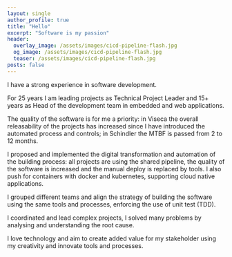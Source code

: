 ```yaml
---
layout: single
author_profile: true
title: "Hello"
excerpt: "Software is my passion"
header:
  overlay_image: /assets/images/cicd-pipeline-flash.jpg
  og_image: /assets/images/cicd-pipeline-flash.jpg
  teaser: /assets/images/cicd-pipeline-flash.jpg
posts: false
---
```

I have a strong experience in software development.

For 25 years I am leading projects as Technical Project Leader and 15+ years as Head of the development team in embedded and web applications.

The quality of the software is for me a priority: in Viseca the overall releasability of the projects has increased since I have introduced the automated process and controls; in Schindler the MTBF is passed from 2 to 12 months.

I proposed and implemented the digital transformation and automation of the building process: all projects are using the shared pipeline, the quality of the software is increased and the manual deploy is replaced by tools. I also push for containers with docker and kubernetes, supporting cloud native applications.

I grouped different teams and align the strategy of building the software using the same tools and processes, enforcing the use of unit test (TDD).

I coordinated and lead complex projects, I solved many problems by analysing and understanding the root cause.

I love technology and aim to create added value for my stakeholder using my creativity and innovate tools and processes.